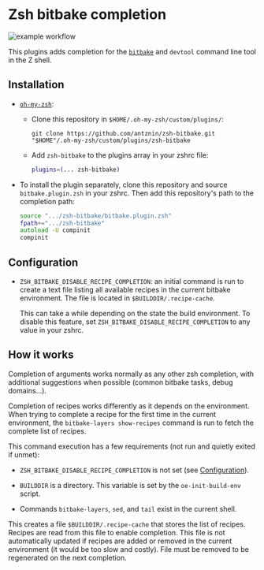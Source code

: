 # Zsh bitbake completion

![example workflow](https://github.com/antznin/zsh-bitbake/actions/workflows/main.yml/badge.svg)

This plugins adds completion for the
[`bitbake`](https://git.openembedded.org/bitbake) and `devtool` command line
tool in the Z shell.

## Installation

* [`oh-my-zsh`](https://ohmyz.sh):

  * Clone this repository in `$HOME/.oh-my-zsh/custom/plugins/`:

    ```shell
    git clone https://github.com/antznin/zsh-bitbake.git "$HOME"/.oh-my-zsh/custom/plugins/zsh-bitbake
    ```

  * Add `zsh-bitbake` to the plugins array in your zshrc file:

    ```zsh
    plugins=(... zsh-bitbake)
    ```

* To install the plugin separately, clone this repository and source
  `bitbake.plugin.zsh` in your zshrc. Then add this repository's path to the
  completion path:

  ```zsh
  source ".../zsh-bitbake/bitbake.plugin.zsh"
  fpath+=".../zsh-bitbake"
  autoload -U compinit
  compinit
  ```

## Configuration

* `ZSH_BITBAKE_DISABLE_RECIPE_COMPLETION`: an initial command is run to create a
  text file listing all available recipes in the current bitbake environment.
  The file is located in `$BUILDDIR/.recipe-cache`.

  This can take a while depending on the state the build environment. To disable
  this feature, set `ZSH_BITBAKE_DISABLE_RECIPE_COMPLETION` to any value in your
  zshrc.

## How it works

Completion of arguments works normally as any other zsh completion, with
additional suggestions when possible (common bitbake tasks, debug domains…).

Completion of recipes works differently as it depends on the environment. When
trying to complete a recipe for the first time in the current environment, the
`bitbake-layers show-recipes` command is run to fetch the complete list of
recipes.

This command execution has a few requirements (not run and quietly exited if
unmet):

* `ZSH_BITBAKE_DISABLE_RECIPE_COMPLETION` is not set (see
  [Configuration](#configuration)).

* `BUILDDIR` is a directory. This variable is set by the `oe-init-build-env`
  script.

* Commands `bitbake-layers`, `sed`, and `tail` exist in the current shell.

This creates a file `$BUILDDIR/.recipe-cache` that stores the list of recipes.
Recipes are read from this file to enable completion. This file is not
automatically updated if recipes are added or removed in the current environment
(it would be too slow and costly). File must be removed to be regenerated on the
next completion.
